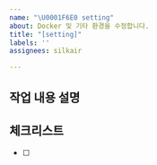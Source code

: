 ```yaml
---
name: "\U0001F6E0️ setting"
about: Docker 및 기타 환경을 수정합니다.
title: "[setting]"
labels: ''
assignees: silkair

---
```


## 작업 내용 설명

<!-- 해당 브랜치에서 작업할 내용을 간단하게 작성해주세요 -->

## 체크리스트

<!-- "중요한 순서" 대로 작업 리스트를 작성해주세요 -->

- [ ]

